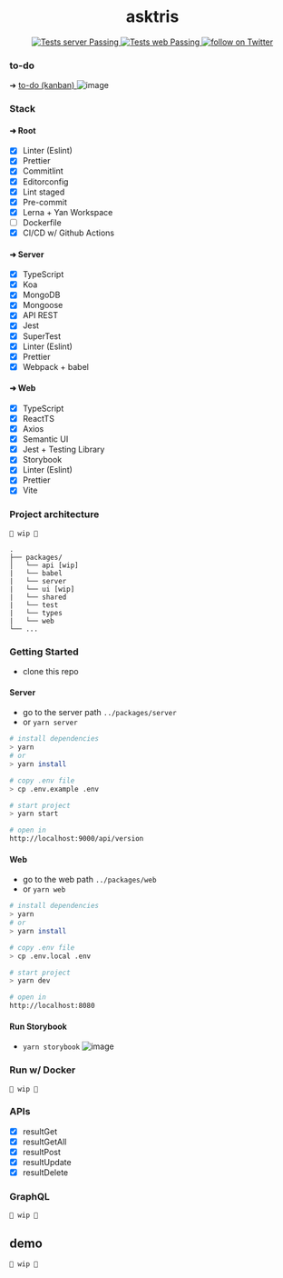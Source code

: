 <h1 align="center">
    asktris
</h1>

<p align="center">
   <a href="https://github.com/biantris/asktris/actions">
      <img alt="Tests server Passing" src="https://github.com/biantris/asktris/actions/workflows/test-server.yml/badge.svg" />
    </a>
    <a href="https://github.com/biantris/asktris/actions">
      <img alt="Tests web Passing" src="https://github.com/biantris/asktris/actions/workflows/test-web.yml/badge.svg" />
    </a>
    <a href="https://twitter.com/intent/follow?screen_name=biantris_">
        <img src="https://img.shields.io/twitter/follow/biantris_?style=social&logo=twitter"
        alt="follow on Twitter">
    </a>
</p>

### to-do
➜ [to-do (kanban) ](https://github.com/users/biantris/projects/3/views/1)
![image](https://user-images.githubusercontent.com/65451957/214915881-c790636d-45fb-423e-8c25-19c7b4cd92c0.png)


### Stack

#### ➜ Root
- [x] Linter (Eslint)
- [x] Prettier
- [x] Commitlint
- [x] Editorconfig
- [x] Lint staged
- [x] Pre-commit
- [x] Lerna + Yan Workspace
- [ ] Dockerfile
- [x] CI/CD w/ Github Actions

#### ➜ Server

- [x] TypeScript
- [x] Koa
- [x] MongoDB
- [x] Mongoose
- [x] API REST
- [x] Jest
- [x] SuperTest
- [x] Linter (Eslint)
- [x] Prettier
- [x] Webpack + babel

#### ➜ Web
- [x] TypeScript
- [x] ReactTS
- [x] Axios
- [x] Semantic UI
- [x] Jest + Testing Library
- [x] Storybook
- [x] Linter (Eslint)
- [x] Prettier
- [x] Vite

### Project architecture
`🚧 wip 🚧`

```
.
├── packages/
│   └── api [wip]
|   └── babel
|   └── server
|   └── ui [wip]
|   └── shared
|   └── test
|   └── types
|   └── web
└── ...
```

### Getting Started
- clone this repo

#### Server
- go to the server path `../packages/server`
- or `yarn server`

```sh
# install dependencies
> yarn
# or
> yarn install

# copy .env file
> cp .env.example .env

# start project
> yarn start

# open in
http://localhost:9000/api/version
```
#### Web
- go to the web path `../packages/web`
- or `yarn web`

```sh
# install dependencies
> yarn
# or
> yarn install

# copy .env file
> cp .env.local .env

# start project
> yarn dev

# open in
http://localhost:8080
```
#### Run Storybook
- `yarn storybook`
![image](https://user-images.githubusercontent.com/65451957/188338652-8cabae6b-f16c-4c4f-943c-1be6e4884426.png)

### Run w/ Docker
`🚧 wip 🚧`

### APIs
- [x] resultGet
- [x] resultGetAll
- [x] resultPost
- [x] resultUpdate
- [x] resultDelete

### GraphQL
`🚧 wip 🚧`

## demo
`🚧 wip 🚧`

